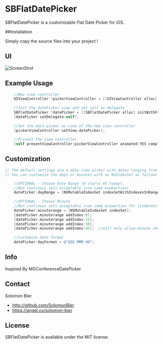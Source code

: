 SBFlatDatePicker
===============

SBFlatDatePicker is a customizable Flat Date Picker for iOS.

##Installation

Simply copy the source files into your project !

## UI

![ScreenShot](http://imgur.com/MqKNP7d.jpg)

## Example Usage

``` objective-c
    //New view controller
    UIViewController *pickerViewController = [[UIViewController alloc] init];
    
    //Init the datePicker view and set self as delegate
    SBFlatDatePicker *datePicker = [[SBFlatDatePicker alloc] initWithFrame:self.view.bounds];
    [datePicker setDelegate:self];
    
    //Set the data picker as view of the new view controller
    [pickerViewController setView:datePicker];
    
    //Present the view controller
    [self presentViewController:pickerViewController animated:YES completion:nil];
``` 


##  Customization

``` objective-c
// The default settings are a date time picker with dates ranging from Today to 365+ (or one year) and minutes from 0-60
// You can customize the days or minutes with an NSIndexSet as follows

    //OPTIONAL - Choose Date Range (0 starts At today). 
    //Non continous sets acceptable (use some enumartion) 
    datePicker.dayRange = [NSMutableIndexSet indexSetWithIndexesInRange:NSMakeRange(0, 60)]; //will show days ranging from today out for 60 days
    
    //OPTIONAL - Choose Minute  
    //Non continous sets acceptable (use some enumartion for [indexSet addIndex:yourIndex];
    datePicker.minuterange = [NSMutableIndexSet indexSet];
    [datePicker.minuterange addIndex:0];
    [datePicker.minuterange addIndex:15];
    [datePicker.minuterange addIndex:30];
    [datePicker.minuterange addIndex:45];  //will only allow minute choices every quarter hour
    
    //Customize date format
    datePicker.dayFormat = @"EEE MMM dd";

``` 



## Info
Inspired By MGConferenceDatePicker


## Contact

Solomon Bier
- http://github.com/SolomonBier
- https://angel.co/solomon-bier

## License

SBFlatDatePicker is available under the MIT license.
